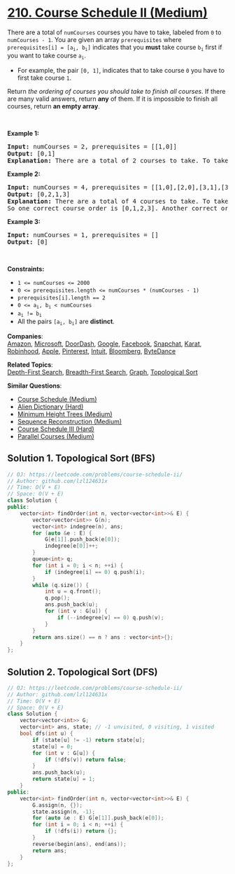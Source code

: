 # [210. Course Schedule II (Medium)](https://leetcode.com/problems/course-schedule-ii/)

<p>There are a total of <code>numCourses</code> courses you have to take, labeled from <code>0</code> to <code>numCourses - 1</code>. You are given an array <code>prerequisites</code> where <code>prerequisites[i] = [a<sub>i</sub>, b<sub>i</sub>]</code> indicates that you <strong>must</strong> take course <code>b<sub>i</sub></code> first if you want to take course <code>a<sub>i</sub></code>.</p>

<ul>
	<li>For example, the pair <code>[0, 1]</code>, indicates that to take course <code>0</code> you have to first take course <code>1</code>.</li>
</ul>

<p>Return <em>the ordering of courses you should take to finish all courses</em>. If there are many valid answers, return <strong>any</strong> of them. If it is impossible to finish all courses, return <strong>an empty array</strong>.</p>

<p>&nbsp;</p>
<p><strong>Example 1:</strong></p>

<pre><strong>Input:</strong> numCourses = 2, prerequisites = [[1,0]]
<strong>Output:</strong> [0,1]
<strong>Explanation:</strong> There are a total of 2 courses to take. To take course 1 you should have finished course 0. So the correct course order is [0,1].
</pre>

<p><strong>Example 2:</strong></p>

<pre><strong>Input:</strong> numCourses = 4, prerequisites = [[1,0],[2,0],[3,1],[3,2]]
<strong>Output:</strong> [0,2,1,3]
<strong>Explanation:</strong> There are a total of 4 courses to take. To take course 3 you should have finished both courses 1 and 2. Both courses 1 and 2 should be taken after you finished course 0.
So one correct course order is [0,1,2,3]. Another correct ordering is [0,2,1,3].
</pre>

<p><strong>Example 3:</strong></p>

<pre><strong>Input:</strong> numCourses = 1, prerequisites = []
<strong>Output:</strong> [0]
</pre>

<p>&nbsp;</p>
<p><strong>Constraints:</strong></p>

<ul>
	<li><code>1 &lt;= numCourses &lt;= 2000</code></li>
	<li><code>0 &lt;= prerequisites.length &lt;= numCourses * (numCourses - 1)</code></li>
	<li><code>prerequisites[i].length == 2</code></li>
	<li><code>0 &lt;= a<sub>i</sub>, b<sub>i</sub> &lt; numCourses</code></li>
	<li><code>a<sub>i</sub> != b<sub>i</sub></code></li>
	<li>All the pairs <code>[a<sub>i</sub>, b<sub>i</sub>]</code> are <strong>distinct</strong>.</li>
</ul>


**Companies**:  
[Amazon](https://leetcode.com/company/amazon), [Microsoft](https://leetcode.com/company/microsoft), [DoorDash](https://leetcode.com/company/doordash), [Google](https://leetcode.com/company/google), [Facebook](https://leetcode.com/company/facebook), [Snapchat](https://leetcode.com/company/snapchat), [Karat](https://leetcode.com/company/karat), [Robinhood](https://leetcode.com/company/robinhood), [Apple](https://leetcode.com/company/apple), [Pinterest](https://leetcode.com/company/pinterest), [Intuit](https://leetcode.com/company/intuit), [Bloomberg](https://leetcode.com/company/bloomberg), [ByteDance](https://leetcode.com/company/bytedance)

**Related Topics**:  
[Depth-First Search](https://leetcode.com/tag/depth-first-search/), [Breadth-First Search](https://leetcode.com/tag/breadth-first-search/), [Graph](https://leetcode.com/tag/graph/), [Topological Sort](https://leetcode.com/tag/topological-sort/)

**Similar Questions**:
* [Course Schedule (Medium)](https://leetcode.com/problems/course-schedule/)
* [Alien Dictionary (Hard)](https://leetcode.com/problems/alien-dictionary/)
* [Minimum Height Trees (Medium)](https://leetcode.com/problems/minimum-height-trees/)
* [Sequence Reconstruction (Medium)](https://leetcode.com/problems/sequence-reconstruction/)
* [Course Schedule III (Hard)](https://leetcode.com/problems/course-schedule-iii/)
* [Parallel Courses (Medium)](https://leetcode.com/problems/parallel-courses/)

## Solution 1. Topological Sort (BFS)

```cpp
// OJ: https://leetcode.com/problems/course-schedule-ii/
// Author: github.com/lzl124631x
// Time: O(V + E)
// Space: O(V + E)
class Solution {
public:
    vector<int> findOrder(int n, vector<vector<int>>& E) {
        vector<vector<int>> G(n);
        vector<int> indegree(n), ans;
        for (auto &e : E) {
            G[e[1]].push_back(e[0]);
            indegree[e[0]]++;
        }
        queue<int> q;
        for (int i = 0; i < n; ++i) {
            if (indegree[i] == 0) q.push(i);
        }
        while (q.size()) {
            int u = q.front();
            q.pop();
            ans.push_back(u);
            for (int v : G[u]) {
                if (--indegree[v] == 0) q.push(v);
            }
        }
        return ans.size() == n ? ans : vector<int>{};
    }
};
```

## Solution 2. Topological Sort (DFS)

```cpp
// OJ: https://leetcode.com/problems/course-schedule-ii/
// Author: github.com/lzl124631x
// Time: O(V + E)
// Space: O(V + E)
class Solution {
    vector<vector<int>> G;
    vector<int> ans, state; // -1 unvisited, 0 visiting, 1 visited
    bool dfs(int u) {
        if (state[u] != -1) return state[u];
        state[u] = 0;
        for (int v : G[u]) {
            if (!dfs(v)) return false;
        }
        ans.push_back(u);
        return state[u] = 1;
    }
public:
    vector<int> findOrder(int n, vector<vector<int>>& E) {
        G.assign(n, {});
        state.assign(n, -1);
        for (auto &e : E) G[e[1]].push_back(e[0]);
        for (int i = 0; i < n; ++i) {
            if (!dfs(i)) return {};
        }
        reverse(begin(ans), end(ans));
        return ans;
    }
};
```